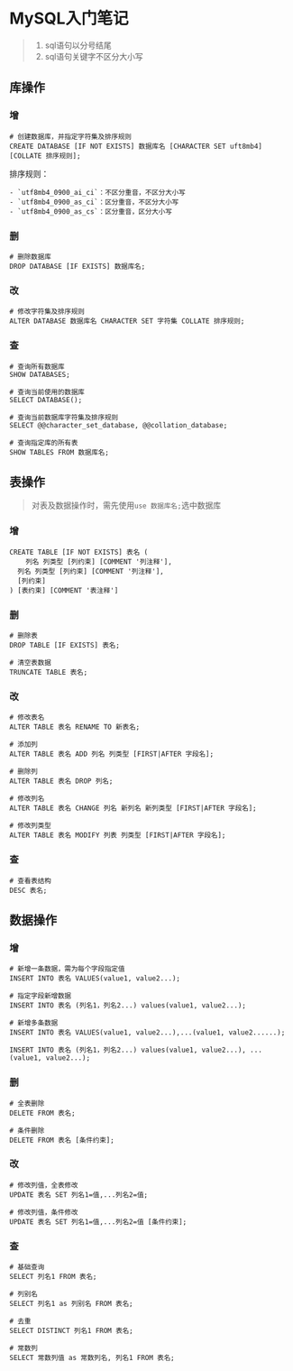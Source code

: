 # MySQL入门笔记

> 1. sql语句以分号结尾
> 2. sql语句关键字不区分大小写

## 库操作

### 增

```mysql
# 创建数据库，并指定字符集及排序规则
CREATE DATABASE [IF NOT EXISTS] 数据库名 [CHARACTER SET uft8mb4] [COLLATE 排序规则];
```

排序规则：

	- `utf8mb4_0900_ai_ci`：不区分重音，不区分大小写
	- `utf8mb4_0900_as_ci`：区分重音，不区分大小写
	- `utf8mb4_0900_as_cs`：区分重音，区分大小写

### 删

```mysql
# 删除数据库
DROP DATABASE [IF EXISTS] 数据库名;
```

### 改

```mysql
# 修改字符集及排序规则
ALTER DATABASE 数据库名 CHARACTER SET 字符集 COLLATE 排序规则;
```

### 查

```mysql
# 查询所有数据库
SHOW DATABASES;

# 查询当前使用的数据库
SELECT DATABASE();

# 查询当前数据库字符集及排序规则
SELECT @@character_set_database, @@collation_database;

# 查询指定库的所有表
SHOW TABLES FROM 数据库名;
```

## 表操作

> 对表及数据操作时，需先使用`use 数据库名;`选中数据库

### 增

```mysql
CREATE TABLE [IF NOT EXISTS] 表名 (
	列名 列类型 [列约束] [COMMENT '列注释'],
  列名 列类型 [列约束] [COMMENT '列注释'],
  [列约束]
) [表约束] [COMMENT '表注释']
```

### 删

```mysql
# 删除表
DROP TABLE [IF EXISTS] 表名;

# 清空表数据
TRUNCATE TABLE 表名;
```

### 改

```mysql
# 修改表名
ALTER TABLE 表名 RENAME TO 新表名;

# 添加列
ALTER TABLE 表名 ADD 列名 列类型 [FIRST|AFTER 字段名];

# 删除列
ALTER TABLE 表名 DROP 列名;

# 修改列名
ALTER TABLE 表名 CHANGE 列名 新列名 新列类型 [FIRST|AFTER 字段名];

# 修改列类型
ALTER TABLE 表名 MODIFY 列表 列类型 [FIRST|AFTER 字段名];
```

### 查

```mysql
# 查看表结构
DESC 表名;
```



## 数据操作

### 增

```mysql
# 新增一条数据，需为每个字段指定值
INSERT INTO 表名 VALUES(value1, value2...);

# 指定字段新增数据
INSERT INTO 表名 (列名1，列名2...) values(value1, value2...);

# 新增多条数据
INSERT INTO 表名 VALUES(value1, value2...),...(value1, value2......);

INSERT INTO 表名 (列名1，列名2...) values(value1, value2...), ...(value1, value2...);
```

### 删

```mysql
# 全表删除
DELETE FROM 表名;

# 条件删除
DELETE FROM 表名 [条件约束];
```

### 改

```mysql
# 修改列值，全表修改
UPDATE 表名 SET 列名1=值,...列名2=值;

# 修改列值，条件修改
UPDATE 表名 SET 列名1=值,...列名2=值 [条件约束];
```

### 查

```mysql
# 基础查询
SELECT 列名1 FROM 表名;

# 列别名
SELECT 列名1 as 列别名 FROM 表名;

# 去重
SELECT DISTINCT 列名1 FROM 表名;

# 常数列
SELECT 常数列值 as 常数列名, 列名1 FROM 表名;
```

